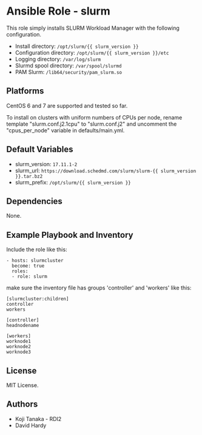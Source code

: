 Ansible Role - slurm
====================

This role simply installs SLURM Workload Manager with the following configuration.

- Install directory: `/opt/slurm/{{ slurm_version }}`
- Configuration directory: `/opt/slurm/{{ slurm_version }}/etc`
- Logging directory: `/var/log/slurm`
- Slurmd spool directory: `/var/spool/slurmd`
- PAM Slurm: `/lib64/security/pam_slurm.so`

Platforms
---------

CentOS 6 and 7 are supported and tested so far.

To install on clusters with uniform numbers of CPUs per node, rename template "slurm.conf.j2.1cpu" to "slurm.conf.j2" and uncomment the "cpus\_per\_node" variable in defaults/main.yml.

Default Variables
-----------------

- slurm_version: `17.11.1-2`
- slurm_url: `https://download.schedmd.com/slurm/slurm-{{ slurm_version }}.tar.bz2`
- slurm_prefix: `/opt/slurm/{{ slurm_version }}`

Dependencies
------------

None.

Example Playbook and Inventory
----------------

Include the role like this:

    - hosts: slurmcluster
      become: true
      roles:
      - role: slurm

make sure the inventory file has groups 'controller' and 'workers' like this:

    [slurmcluster:children]
    controller
    workers

    [controller]
    headnodename

    [workers]
    worknode1
    worknode2
    worknode3

License
-------

MIT License.

Authors
------

- Koji Tanaka - RDI2
- David Hardy
